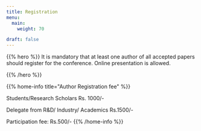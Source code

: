 ```yaml
---
title: Registration
menu:
  main:
    weight: 70

draft: false    
---
```


{{% hero %}}
It is mandatory that at least one author of all accepted papers should register for the conference.
Online presentation is allowed.

{{% /hero %}}

{{% home-info title="Author Registration fee" %}}

<p>Students/Research Scholars Rs. 1000/-
<p>Delegate from R&D/ Industry/ Academics Rs.1500/-
<p>Participation fee: Rs.500/-
{{% /home-info %}}